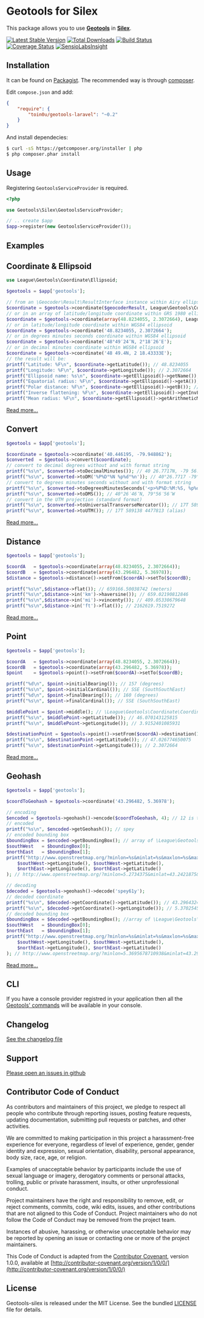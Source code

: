 Geotools for Silex
==================

This package allows you to use [**Geotools**](http://geotools-php.org) in [**Silex**](http://silex.sensiolabs.org/).

[![Latest Stable Version](https://poser.pugx.org/toin0u/Geotools-silex/v/stable.png)](https://packagist.org/packages/toin0u/Geotools-silex)
[![Total Downloads](https://poser.pugx.org/toin0u/Geotools-silex/downloads.png)](https://packagist.org/packages/toin0u/Geotools-silex)
[![Build Status](https://secure.travis-ci.org/toin0u/Geotools-silex.png)](http://travis-ci.org/toin0u/Geotools-silex)
[![Coverage Status](https://coveralls.io/repos/toin0u/Geotools-silex/badge.png)](https://coveralls.io/r/toin0u/Geotools-silex)
[![SensioLabsInsight](https://insight.sensiolabs.com/projects/200a0ac5-37fd-410c-afca-7dc3a2b03c2c/mini.png)](https://insight.sensiolabs.com/projects/200a0ac5-37fd-410c-afca-7dc3a2b03c2c)

Installation
------------

It can be found on [Packagist](https://packagist.org/packages/toin0u/geotools-silex).
The recommended way is through [composer](http://getcomposer.org).

Edit `compose.json` and add:

```json
{
    "require": {
        "toin0u/geotools-laravel": "~0.2"
    }
}
```

And install dependecies:

```bash
$ curl -sS https://getcomposer.org/installer | php
$ php composer.phar install
```


Usage
-----

Registering `GeotoolsServiceProvider` is required.

```php
<?php

use Geotools\Silex\GeotoolsServiceProvider;

// .. create $app
$app->register(new GeotoolsServiceProvider());
```


Examples
--------

## Coordinate & Ellipsoid ##

```php
use League\Geotools\Coordinate\Ellipsoid;

$geotools = $app['geotools'];

// from an \Geocoder\Result\ResultInterface instance within Airy ellipsoid
$coordinate = $geotools->coordinate($geocoderResult, League\Geotools\Coordinate\Ellipsoid::createFromName(Ellipsoid::AIRY));
// or in an array of latitude/longitude coordinate within GRS 1980 ellipsoid
$coordinate = $geotools->coordinate(array(48.8234055, 2.3072664), League\Geotools\Coordinate\Ellipsoid::createFromName(Ellipsoid::GRS_1980));
// or in latitude/longitude coordinate within WGS84 ellipsoid
$coordinate = $geotools->coordinate('48.8234055, 2.3072664');
// or in degrees minutes seconds coordinate within WGS84 ellipsoid
$coordinate = $geotools->coordinate('48°49′24″N, 2°18′26″E');
// or in decimal minutes coordinate within WGS84 ellipsoid
$coordinate = $geotools->coordinate('48 49.4N, 2 18.43333E');
// the result will be:
printf("Latitude: %F\n", $coordinate->getLatitude()); // 48.8234055
printf("Longitude: %F\n", $coordinate->getLongitude()); // 2.3072664
printf("Ellipsoid name: %s\n", $coordinate->getEllipsoid()->getName()); // WGS 84
printf("Equatorial radius: %F\n", $coordinate->getEllipsoid()->getA()); // 6378136.0
printf("Polar distance: %F\n", $coordinate->getEllipsoid()->getB()); // 6356751.317598
printf("Inverse flattening: %F\n", $coordinate->getEllipsoid()->getInvF()); // 298.257224
printf("Mean radius: %F\n", $coordinate->getEllipsoid()->getArithmeticMeanRadius()); // 6371007.772533
```

[Read more...](http://geotools-php.org/#coordinate--ellipsoid)

## Convert ##

```php
$geotools = $app['geotools'];

$coordinate = $geotools->coordinate('40.446195, -79.948862');
$converted  = $geotools->convert($coordinate);
// convert to decimal degrees without and with format string
printf("%s\n", $converted->toDecimalMinutes()); // 40 26.7717N, -79 56.93172W
printf("%s\n", $converted->toDM('%P%D°%N %p%d°%n')); // 40°26.7717 -79°56.93172
// convert to degrees minutes seconds without and with format string
printf("%s\n", $converted->toDegreesMinutesSeconds('<p>%P%D:%M:%S, %p%d:%m:%s</p>')); // <p>40:26:46, -79:56:56</p>
printf("%s\n", $converted->toDMS()); // 40°26′46″N, 79°56′56″W
// convert in the UTM projection (standard format)
printf("%s\n", $converted->toUniversalTransverseMercator()); // 17T 589138 4477813
printf("%s\n", $converted->toUTM()); // 17T 589138 4477813 (alias)
```

[Read more...](http://geotools-php.org/#convert)

## Distance ##

```php
$geotools = $app['geotools'];

$coordA   = $geotools->coordinate(array(48.8234055, 2.3072664));
$coordB   = $geotools->coordinate(array(43.296482, 5.36978));
$distance = $geotools->distance()->setFrom($coordA)->setTo($coordB);

printf("%s\n",$distance->flat()); // 659166.50038742 (meters)
printf("%s\n",$distance->in('km')->haversine()); // 659.02190812846
printf("%s\n",$distance->in('mi')->vincenty()); // 409.05330679648
printf("%s\n",$distance->in('ft')->flat()); // 2162619.7519272
```

[Read more...](http://geotools-php.org/#distance)

## Point ##

```php
$geotools = $app['geotools'];

$coordA   = $geotools->coordinate(array(48.8234055, 2.3072664));
$coordB   = $geotools->coordinate(array(43.296482, 5.36978));
$point    = $geotools->point()->setFrom($coordA)->setTo($coordB);

printf("%d\n", $point->initialBearing()); // 157 (degrees)
printf("%s\n", $point->initialCardinal()); // SSE (SouthSouthEast)
printf("%d\n", $point->finalBearing()); // 160 (degrees)
printf("%s\n", $point->finalCardinal()); // SSE (SouthSouthEast)

$middlePoint = $point->middle(); // \League\Geotools\Coordinate\Coordinate
printf("%s\n", $middlePoint->getLatitude()); // 46.070143125815
printf("%s\n", $middlePoint->getLongitude()); // 3.9152401085931

$destinationPoint = $geotools->point()->setFrom($coordA)->destination(180, 200000); // \League\Geotools\Coordinate\Coordinate
printf("%s\n", $destinationPoint->getLatitude()); // 47.026774650075
printf("%s\n", $destinationPoint->getLongitude()); // 2.3072664
```

[Read more...](http://geotools-php.org/#point)

## Geohash ##

```php
$geotools = $app['geotools'];

$coordToGeohash = $geotools->coordinate('43.296482, 5.36978');

// encoding
$encoded = $geotools->geohash()->encode($coordToGeohash, 4); // 12 is the default length / precision
// encoded
printf("%s\n", $encoded->getGeohash()); // spey
// encoded bounding box
$boundingBox = $encoded->getBoundingBox(); // array of \League\Geotools\Coordinate\CoordinateInterface
$southWest   = $boundingBox[0];
$northEast   = $boundingBox[1];
printf("http://www.openstreetmap.org/?minlon=%s&minlat=%s&maxlon=%s&maxlat=%s&box=yes\n",
    $southWest->getLongitude(), $southWest->getLatitude(),
    $northEast->getLongitude(), $northEast->getLatitude()
); // http://www.openstreetmap.org/?minlon=5.2734375&minlat=43.2421875&maxlon=5.625&maxlat=43.41796875&box=yes

// decoding
$decoded = $geotools->geohash()->decode('spey61y');
// decoded coordinate
printf("%s\n", $decoded->getCoordinate()->getLatitude()); // 43.296432495117
printf("%s\n", $decoded->getCoordinate()->getLongitude()); // 5.3702545166016
// decoded bounding box
$boundingBox = $decoded->getBoundingBox(); //array of \League\Geotools\Coordinate\CoordinateInterface
$southWest   = $boundingBox[0];
$northEast   = $boundingBox[1];
printf("http://www.openstreetmap.org/?minlon=%s&minlat=%s&maxlon=%s&maxlat=%s&box=yes\n",
    $southWest->getLongitude(), $southWest->getLatitude(),
    $northEast->getLongitude(), $northEast->getLatitude()
); // http://www.openstreetmap.org/?minlon=5.3695678710938&minlat=43.295745849609&maxlon=5.3709411621094&maxlat=43.297119140625&box=yes
```

[Read more...](http://geotools-php.org/#geohash)


CLI
---

If you have a console provider registred in your application then all the
[Geotools' commands](http://geotools-php.org/#cli) will be available in your console.


Changelog
---------

[See the changelog file](https://github.com/toin0u/Geotools-silex/blob/master/CHANGELOG.md)


Support
-------

[Please open an issues in github](https://github.com/toin0u/Geotools-silex/issues)


Contributor Code of Conduct
---------------------------

As contributors and maintainers of this project, we pledge to respect all people
who contribute through reporting issues, posting feature requests, updating
documentation, submitting pull requests or patches, and other activities.

We are committed to making participation in this project a harassment-free
experience for everyone, regardless of level of experience, gender, gender
identity and expression, sexual orientation, disability, personal appearance,
body size, race, age, or religion.

Examples of unacceptable behavior by participants include the use of sexual
language or imagery, derogatory comments or personal attacks, trolling, public
or private harassment, insults, or other unprofessional conduct.

Project maintainers have the right and responsibility to remove, edit, or reject
comments, commits, code, wiki edits, issues, and other contributions that are
not aligned to this Code of Conduct. Project maintainers who do not follow the
Code of Conduct may be removed from the project team.

Instances of abusive, harassing, or otherwise unacceptable behavior may be
reported by opening an issue or contacting one or more of the project
maintainers.

This Code of Conduct is adapted from the [Contributor
Covenant](http:contributor-covenant.org), version 1.0.0, available at
[http://contributor-covenant.org/version/1/0/0/](http://contributor-covenant.org/version/1/0/0/)


License
-------

Geotools-silex is released under the MIT License. See the bundled
[LICENSE](https://github.com/toin0u/Geotools-silex/blob/master/LICENSE) file for details.
